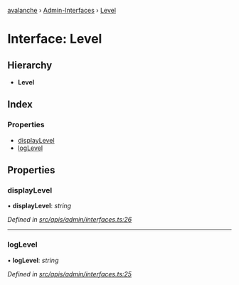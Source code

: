 [avalanche](../README.md) › [Admin-Interfaces](../modules/admin_interfaces.md) › [Level](admin_interfaces.level.md)

# Interface: Level

## Hierarchy

* **Level**

## Index

### Properties

* [displayLevel](admin_interfaces.level.md#displaylevel)
* [logLevel](admin_interfaces.level.md#loglevel)

## Properties

###  displayLevel

• **displayLevel**: *string*

*Defined in [src/apis/admin/interfaces.ts:26](https://github.com/ava-labs/avalanchejs/blob/5511161/src/apis/admin/interfaces.ts#L26)*

___

###  logLevel

• **logLevel**: *string*

*Defined in [src/apis/admin/interfaces.ts:25](https://github.com/ava-labs/avalanchejs/blob/5511161/src/apis/admin/interfaces.ts#L25)*
